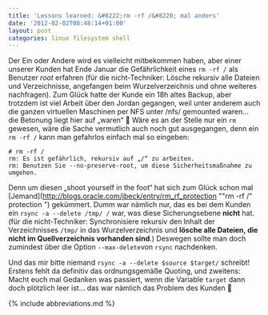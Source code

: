 ```yaml
---
title: 'Lessons learned: &#8222;rm -rf /&#8220; mal anders'
date: '2012-02-02T08:48:14+01:00'
layout: post
categories: linux filesystem shell
---
```


Der Ein oder Andere wird es vielleicht mitbekommen haben, aber einer unserer Kunden hat Ende Januar die Gefährlichkeit eines `rm -rf /` als Benutzer *root* erfahren (für die nicht-Techniker:
Lösche rekursiv alle Dateien und Verzeichnisse, angefangen beim Wurzelverzeichnis und ohne weiteres nachfragen).
Zum Glück hatte der Kunde ein 18h altes Backup, aber trotzdem ist viel Arbeit über den Jordan gegangen, weil unter anderem auch die ganzen virtuellen Maschinen per NFS unter /nfs/ gemounted waren… die Betonung liegt hier auf „waren“ 🙁
Wäre es an der Stelle nur ein `rm` gewesen, wäre die Sache vermutlich auch noch gut ausgegangen, denn ein `rm -rf /` kann man gefahrlos einfach mal so eingeben:

```console
# rm -rf /
rm: Es ist gefährlich, rekursiv auf „/“ zu arbeiten.
rm: Benutzen Sie --no-preserve-root, um diese Sicherheitsmaßnahme zu umgehen.
```

Denn um diesen „shoot yourself in the foot“ hat sich zum Glück schon mal [Jemand](http://blogs.oracle.com/jbeck/entry/rm_rf_protection ""rm -rf /" protection ") gekümmert.
Dumm war nämlich nur, das es bei dem Kunden ein `rsync -a --delete /tmp/ /` war, was diese Sicherungsebene **nicht** hat.
(für die nicht-Techniker:
Synchronisiere rekursiv den Inhalt der Verzeichnisses `/tmp/` in das Wurzelverzeichnis und **lösche alle Dateien, die nicht im Quellverzeichnis vorhanden sind**.) Deswegen sollte man doch zumindest über die Option `--max-delete`von `rsync` nachdenken.

Und das mir bitte niemand `rsync -a --delete $source $target/` schreibt!
Erstens fehlt da definitiv das ordnungsgemäße Quoting, und zweitens:
Macht euch mal Gedanken was passiert, wenn die Variable `target` dann doch plötzlich leer ist… das war nämlich das Problem des Kunden 🙁

{% include abbreviations.md %}
